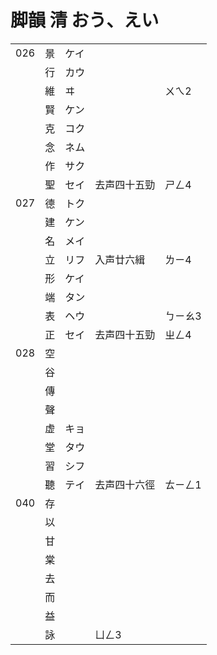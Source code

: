 # 脚韻 清 おう、えい

|     |     |      |              |         |
| --- | --- | ---- | ------------ | ------- |
| 026 | 景  | ケイ |
|     | 行  | カウ |
|     | 維  | ヰ   |              | ㄨㄟ2   |
|     | 賢  | ケン |
|     | 克  | コク |
|     | 念  | ネム |
|     | 作  | サク |
|     | 聖  | セイ | 去声四十五勁 | ㄕㄥ4   |
| 027 | 德  | トク |
|     | 建  | ケン |
|     | 名  | メイ |
|     | 立  | リフ | 入声廿六緝   | ㄌㄧ4   |
|     | 形  | ケイ |
|     | 端  | タン |
|     | 表  | ヘウ |              | ㄅㄧㄠ3 |
|     | 正  | セイ | 去声四十五勁 | ㄓㄥ4   |
| 028 | 空  |
|     | 谷  |
|     | 傳  |
|     | 聲  |
|     | 虚  | キョ |
|     | 堂  | タウ |
|     | 習  | シフ |
|     | 聽  | テイ | 去声四十六徑 | ㄊㄧㄥ1 |
| 040 | 存  |
|     | 以  |
|     | 甘  |
|     | 棠  |
|     | 去  |
|     | 而  |
|     | 益  |
|     | 詠  |      | ㄩㄥ3        |
